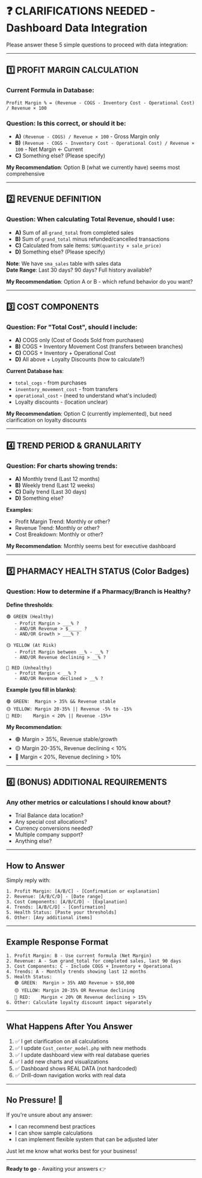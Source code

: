# ❓ CLARIFICATIONS NEEDED - Dashboard Data Integration

Please answer these 5 simple questions to proceed with data integration:

---

## 1️⃣ PROFIT MARGIN CALCULATION

### Current Formula in Database:

```
Profit Margin % = (Revenue - COGS - Inventory Cost - Operational Cost) / Revenue × 100
```

### Question: Is this correct, or should it be:

- **A)** `(Revenue - COGS) / Revenue × 100` - Gross Margin only
- **B)** `(Revenue - COGS - Inventory Cost - Operational Cost) / Revenue × 100` - Net Margin ← Current
- **C)** Something else? (Please specify)

**My Recommendation**: Option B (what we currently have) seems most comprehensive

---

## 2️⃣ REVENUE DEFINITION

### Question: When calculating Total Revenue, should I use:

- **A)** Sum of all `grand_total` from completed sales
- **B)** Sum of `grand_total` minus refunded/cancelled transactions
- **C)** Calculated from sale items: `SUM(quantity × sale_price)`
- **D)** Something else? (Please specify)

**Note**: We have `sma_sales` table with sales data  
**Date Range**: Last 30 days? 90 days? Full history available?

**My Recommendation**: Option A or B - which refund behavior do you want?

---

## 3️⃣ COST COMPONENTS

### Question: For "Total Cost", should I include:

- **A)** COGS only (Cost of Goods Sold from purchases)
- **B)** COGS + Inventory Movement Cost (transfers between branches)
- **C)** COGS + Inventory + Operational Cost
- **D)** All above + Loyalty Discounts (how to calculate?)

**Current Database has**:

- `total_cogs` - from purchases
- `inventory_movement_cost` - from transfers
- `operational_cost` - (need to understand what's included)
- Loyalty discounts - (location unclear)

**My Recommendation**: Option C (currently implemented), but need clarification on loyalty discounts

---

## 4️⃣ TREND PERIOD & GRANULARITY

### Question: For charts showing trends:

- **A)** Monthly trend (Last 12 months)
- **B)** Weekly trend (Last 12 weeks)
- **C)** Daily trend (Last 30 days)
- **D)** Something else?

**Examples**:

- Profit Margin Trend: Monthly or other?
- Revenue Trend: Monthly or other?
- Cost Breakdown: Monthly or other?

**My Recommendation**: Monthly seems best for executive dashboard

---

## 5️⃣ PHARMACY HEALTH STATUS (Color Badges)

### Question: How to determine if a Pharmacy/Branch is Healthy?

**Define thresholds**:

```
🟢 GREEN (Healthy)
   - Profit Margin > ___% ?
   - AND/OR Revenue > $_____ ?
   - AND/OR Growth > ___% ?

🟡 YELLOW (At Risk)
   - Profit Margin between __% - __% ?
   - AND/OR Revenue declining > __% ?

🔴 RED (Unhealthy)
   - Profit Margin < __% ?
   - AND/OR Revenue declined > __% ?
```

**Example (you fill in blanks)**:

```
🟢 GREEN:  Margin > 35% && Revenue stable
🟡 YELLOW: Margin 20-35% || Revenue -5% to -15%
🔴 RED:    Margin < 20% || Revenue -15%+
```

**My Recommendation**:

- 🟢 Margin > 35%, Revenue stable/growth
- 🟡 Margin 20-35%, Revenue declining < 10%
- 🔴 Margin < 20%, Revenue declining > 10%

---

## 6️⃣ (BONUS) ADDITIONAL REQUIREMENTS

### Any other metrics or calculations I should know about?

- Trial Balance data location?
- Any special cost allocations?
- Currency conversions needed?
- Multiple company support?
- Anything else?

---

## How to Answer

Simply reply with:

```
1. Profit Margin: [A/B/C] - [Confirmation or explanation]
2. Revenue: [A/B/C/D] - [Date range]
3. Cost Components: [A/B/C/D] - [Explanation]
4. Trends: [A/B/C/D] - [Confirmation]
5. Health Status: [Paste your thresholds]
6. Other: [Any additional items]
```

---

## Example Response Format

```
1. Profit Margin: B - Use current formula (Net Margin)
2. Revenue: A - Sum grand_total for completed sales, last 90 days
3. Cost Components: C - Include COGS + Inventory + Operational
4. Trends: A - Monthly trends showing last 12 months
5. Health Status:
   🟢 GREEN:  Margin > 35% AND Revenue > $50,000
   🟡 YELLOW: Margin 20-35% OR Revenue declining
   🔴 RED:    Margin < 20% OR Revenue declining > 15%
6. Other: Calculate loyalty discount impact separately
```

---

## What Happens After You Answer

1. ✅ I get clarification on all calculations
2. ✅ I update `Cost_center_model.php` with new methods
3. ✅ I update dashboard view with real database queries
4. ✅ I add new charts and visualizations
5. ✅ Dashboard shows REAL DATA (not hardcoded)
6. ✅ Drill-down navigation works with real data

---

## No Pressure! 🎉

If you're unsure about any answer:

- I can recommend best practices
- I can show sample calculations
- I can implement flexible system that can be adjusted later

Just let me know what works best for your business!

---

**Ready to go** - Awaiting your answers 👉
